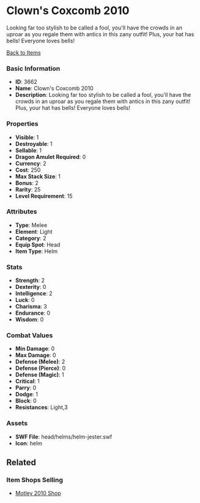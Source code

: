 # Clown's Coxcomb 2010

Looking far too stylish to be called a fool, you'll have the crowds in an uproar as you regale them with antics in this zany outfit!  Plus, your hat has bells! Everyone loves bells!

[Back to Items](../items.md)

### Basic Information

- **ID**: 3662
- **Name**: Clown&#039;s Coxcomb 2010
- **Description**: Looking far too stylish to be called a fool, you&#039;ll have the crowds in an uproar as you regale them with antics in this zany outfit!  Plus, your hat has bells! Everyone loves bells!

### Properties

- **Visible**: 1
- **Destroyable**: 1
- **Sellable**: 1
- **Dragon Amulet Required**: 0
- **Currency**: 2
- **Cost**: 250
- **Max Stack Size**: 1
- **Bonus**: 2
- **Rarity**: 25
- **Level Requirement**: 15

### Attributes

- **Type**: Melee
- **Element**: Light
- **Category**: 2
- **Equip Spot**: Head
- **Item Type**: Helm

### Stats

- **Strength**: 2
- **Dexterity**: 0
- **Intelligence**: 2
- **Luck**: 0
- **Charisma**: 3
- **Endurance**: 0
- **Wisdom**: 0

### Combat Values

- **Min Damage**: 0
- **Max Damage**: 0
- **Defense (Melee)**: 2
- **Defense (Pierce)**: 0
- **Defense (Magic)**: 1
- **Critical**: 1
- **Parry**: 0
- **Dodge**: 1
- **Block**: 0
- **Resistances**: Light,3

### Assets

- **SWF File**: head/helms/helm-jester.swf
- **Icon**: helm

## Related

### Item Shops Selling

- [Motley 2010 Shop](../item-shops/99-motley-2010-shop.md)

